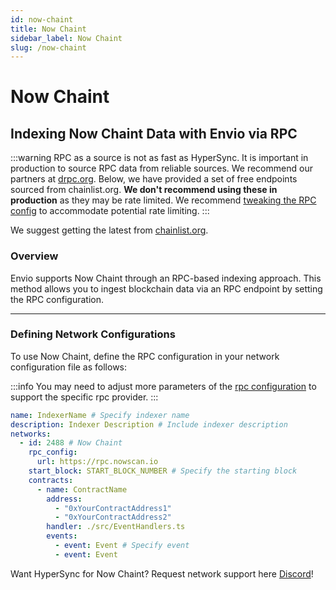 ```yaml
---
id: now-chaint
title: Now Chaint
sidebar_label: Now Chaint
slug: /now-chaint
---
```


# Now Chaint

## Indexing Now Chaint Data with Envio via RPC

:::warning
RPC as a source is not as fast as HyperSync. It is important in production to source RPC data from reliable sources. We recommend our partners at [drpc.org](https://drpc.org). Below, we have provided a set of free endpoints sourced from chainlist.org. **We don't recommend using these in production** as they may be rate limited. We recommend [tweaking the RPC config](./rpc-sync) to accommodate potential rate limiting.
:::

We suggest getting the latest from [chainlist.org](https://chainlist.org).

### Overview

Envio supports Now Chaint through an RPC-based indexing approach. This method allows you to ingest blockchain data via an RPC endpoint by setting the RPC configuration.

---

### Defining Network Configurations

To use Now Chaint, define the RPC configuration in your network configuration file as follows:

:::info
You may need to adjust more parameters of the [rpc configuration](./rpc-sync) to support the specific rpc provider. 
:::

```yaml
name: IndexerName # Specify indexer name
description: Indexer Description # Include indexer description
networks:
  - id: 2488 # Now Chaint
    rpc_config:
      url: https://rpc.nowscan.io 
    start_block: START_BLOCK_NUMBER # Specify the starting block
    contracts:
      - name: ContractName
        address:
          - "0xYourContractAddress1"
          - "0xYourContractAddress2"
        handler: ./src/EventHandlers.ts
        events:
          - event: Event # Specify event
          - event: Event
```

Want HyperSync for Now Chaint? Request network support here [Discord](https://discord.gg/fztEvj79m3)!
